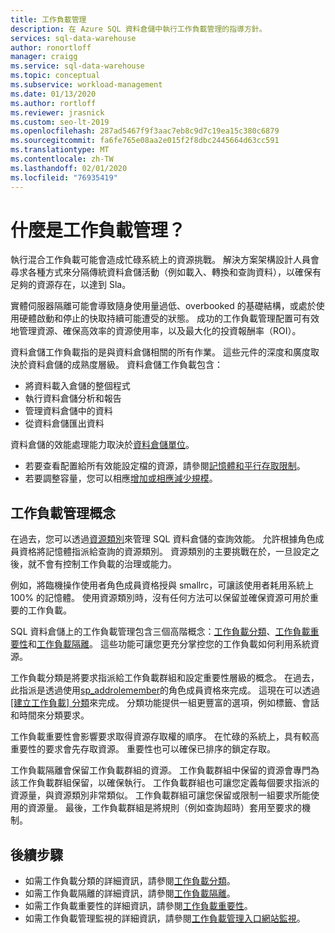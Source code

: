 ```yaml
---
title: 工作負載管理
description: 在 Azure SQL 資料倉儲中執行工作負載管理的指導方針。
services: sql-data-warehouse
author: ronortloff
manager: craigg
ms.service: sql-data-warehouse
ms.topic: conceptual
ms.subservice: workload-management
ms.date: 01/13/2020
ms.author: rortloff
ms.reviewer: jrasnick
ms.custom: seo-lt-2019
ms.openlocfilehash: 287ad5467f9f3aac7eb8c9d7c19ea15c380c6879
ms.sourcegitcommit: fa6fe765e08aa2e015f2f8dbc2445664d63cc591
ms.translationtype: MT
ms.contentlocale: zh-TW
ms.lasthandoff: 02/01/2020
ms.locfileid: "76935419"
---
```

# <a name="what-is-workload-management"></a>什麼是工作負載管理？

執行混合工作負載可能會造成忙碌系統上的資源挑戰。  解決方案架構設計人員會尋求各種方式來分隔傳統資料倉儲活動（例如載入、轉換和查詢資料），以確保有足夠的資源存在，以達到 Sla。  

實體伺服器隔離可能會導致隨身使用量過低、overbooked 的基礎結構，或處於使用硬體啟動和停止的快取持續可能遭受的狀態。  成功的工作負載管理配置可有效地管理資源、確保高效率的資源使用率，以及最大化的投資報酬率（ROI）。

資料倉儲工作負載指的是與資料倉儲相關的所有作業。 這些元件的深度和廣度取決於資料倉儲的成熟度層級。  資料倉儲工作負載包含： 
- 將資料載入倉儲的整個程式 
- 執行資料倉儲分析和報告
- 管理資料倉儲中的資料 
- 從資料倉儲匯出資料

資料倉儲的效能處理能力取決於[資料倉儲單位](what-is-a-data-warehouse-unit-dwu-cdwu.md)。
- 若要查看配置給所有效能設定檔的資源，請參閱[記憶體和平行存取限制](memory-concurrency-limits.md)。
- 若要調整容量，您可以相應[增加或相應減少規模](quickstart-scale-compute-portal.md)。


## <a name="workload-management-concepts"></a>工作負載管理概念
在過去，您可以透過[資源類別](resource-classes-for-workload-management.md)來管理 SQL 資料倉儲的查詢效能。  允許根據角色成員資格將記憶體指派給查詢的資源類別。  資源類別的主要挑戰在於，一旦設定之後，就不會有控制工作負載的治理或能力。  

例如，將臨機操作使用者角色成員資格授與 smallrc，可讓該使用者耗用系統上100% 的記憶體。  使用資源類別時，沒有任何方法可以保留並確保資源可用於重要的工作負載。

SQL 資料倉儲上的工作負載管理包含三個高階概念：[工作負載分類](sql-data-warehouse-workload-classification.md)、[工作負載重要性](sql-data-warehouse-workload-importance.md)和[工作負載隔離](sql-data-warehouse-workload-isolation.md)。  這些功能可讓您更充分掌控您的工作負載如何利用系統資源。

工作負載分類是將要求指派給工作負載群組和設定重要性層級的概念。  在過去，此指派是透過使用[sp_addrolemember](https://docs.microsoft.com/azure/sql-data-warehouse/resource-classes-for-workload-management#change-a-users-resource-class)的角色成員資格來完成。  這現在可以透過 [[建立工作負載] 分類](https://docs.microsoft.com/sql/t-sql/statements/create-workload-classifier-transact-sql)來完成。  分類功能提供一組更豐富的選項，例如標籤、會話和時間來分類要求。

工作負載重要性會影響要求取得資源存取權的順序。  在忙碌的系統上，具有較高重要性的要求會先存取資源。  重要性也可以確保已排序的鎖定存取。 

工作負載隔離會保留工作負載群組的資源。  工作負載群組中保留的資源會專門為該工作負載群組保留，以確保執行。  工作負載群組也可讓您定義每個要求指派的資源量，與資源類別非常類似。  工作負載群組可讓您保留或限制一組要求所能使用的資源量。  最後，工作負載群組是將規則（例如查詢超時）套用至要求的機制。  


## <a name="next-steps"></a>後續步驟

- 如需工作負載分類的詳細資訊，請參閱[工作負載分類](sql-data-warehouse-workload-classification.md)。  
- 如需工作負載隔離的詳細資訊，請參閱[工作負載隔離](sql-data-warehouse-workload-isolation.md)。  
- 如需工作負載重要性的詳細資訊，請參閱[工作負載重要性](sql-data-warehouse-workload-importance.md)。  
- 如需工作負載管理監視的詳細資訊，請參閱[工作負載管理入口網站監視](sql-data-warehouse-workload-management-portal-monitor.md)。  
